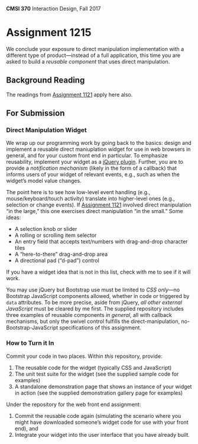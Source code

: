 **CMSI 370** Interaction Design, Fall 2017

# Assignment 1215
We conclude your exposure to direct manipulation implementation with a different type of product—instead of a full application, this time you are asked to build a _reusable component_ that uses direct manipulation.

## Background Reading
The readings from [Assignment 1121](https://github.com/lmu-cmsi370-fall2017/assignments/blob/master/direct-manipulation.md) apply here also.

## For Submission

### Direct Manipulation Widget
We wrap up our programming work by going back to the basics: design and implement a reusable direct maniuplation widget for use in web browsers in general, and for your custom front end in particular. To emphasize reusability, implement your widget as a [jQuery plugin](https://learn.jquery.com/plugins/). Further, you are to provide a _notification mechanism_ (likely in the form of a callback) that informs users of your widget of relevant events, e.g., such as when the widget’s model value changes.

The point here is to see how low-level event handling (e.g., mouse/keyboard/touch activity) translate into higher-level ones (e.g., selection or change events). If [Assignment 1121](https://github.com/lmu-cmsi370-fall2017/assignments/blob/master/direct-manipulation.md) involved direct manipulation “in the large,” this one exercises direct manipulation “in the small.” Some ideas:

- A selection knob or slider
- A rolling or scrolling item selector
- An entry field that accepts text/numbers with drag-and-drop character tiles
- A “here-to-there” drag-and-drop area
- A directional pad (“d-pad”) control

If you have a widget idea that is not in this list, check with me to see if it will work.

You may use jQuery but Bootstrap use must be limited to _CSS only_—no Bootstrap JavaScript components allowed, whether in code or triggered by `data` attributes. To be more precise, aside from jQuery, _all other external JavaScript_ must be cleared by me first. The supplied repository includes three examples of reusable components _in general_, all with callback mechanisms, but only the swivel control fulfills the direct-manipulation, no-Bootstrap-JavaScript specifications of this assignment.

### How to Turn it In
Commit your code in two places. Within _this_ repository, provide:

1. The reusable code for the widget (typically CSS and JavaScript)
1. The unit test suite for the widget (see the supplied sample code for examples)
1. A standalone demonstration page that shows an instance of your widget in action (see the supplied demonstration gallery page for examples)

Under the repository for the web front end assignment:

1. Commit the reusable code again (simulating the scenario where you might have downloaded someone’s widget code for use with your front end), and
1. Integrate your widget into the user interface that you have already built.
